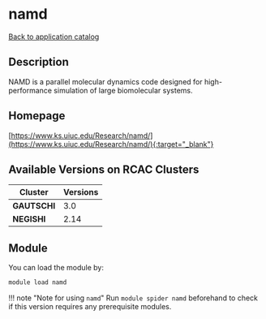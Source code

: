 # namd

[Back to application catalog](../app_catalog.md)

## Description

NAMD is a parallel molecular dynamics code designed for high-performance simulation of large biomolecular systems.

## Homepage

[https://www.ks.uiuc.edu/Research/namd/](https://www.ks.uiuc.edu/Research/namd/){:target="_blank"}

## Available Versions on RCAC Clusters

|Cluster|Versions|
|---|---|
**GAUTSCHI**|3.0
**NEGISHI**|2.14

## Module

You can load the module by:

```bash
module load namd
```

!!! note "Note for using `namd`"
    Run `module spider namd` beforehand to check if this version requires any prerequisite modules.

